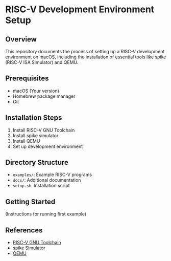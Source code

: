 # RISC-V Development Environment Setup

## Overview
This repository documents the process of setting up a RISC-V development environment on macOS, including the installation of essential tools like spike (RISC-V ISA Simulator) and QEMU.

## Prerequisites
- macOS (Your version)
- Homebrew package manager
- Git

## Installation Steps
1. Install RISC-V GNU Toolchain
2. Install spike simulator
3. Install QEMU
4. Set up development environment

## Directory Structure
- `examples/`: Example RISC-V programs
- `docs/`: Additional documentation
- `setup.sh`: Installation script

## Getting Started
(Instructions for running first example)

## References
- [RISC-V GNU Toolchain](https://github.com/riscv/riscv-gnu-toolchain)
- [spike Simulator](https://github.com/riscv-software-src/riscv-isa-sim)
- [QEMU](https://www.qemu.org/)
